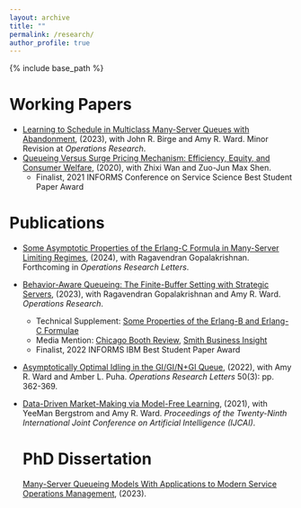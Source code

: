 ```yaml
---
layout: archive
title: ""
permalink: /research/
author_profile: true
---
```

{% include base_path %} 


# Working Papers
* [Learning to Schedule in Multiclass Many-Server Queues with Abandonment](https://papers.ssrn.com/sol3/papers.cfm?abstract_id=4090021), (2023), with John R. Birge and Amy R. Ward. Minor Revision at *Operations Research*. 
* [Queueing Versus Surge Pricing Mechanism: Efficiency, Equity, and Consumer Welfare](https://papers.ssrn.com/sol3/papers.cfm?abstract_id=3699134), (2020), with Zhixi Wan and Zuo-Jun Max Shen. 
   - Finalist, 2021 INFORMS Conference on Service Science Best Student Paper Award


# Publications 
* [Some Asymptotic Properties of the Erlang-C Formula in Many-Server Limiting Regimes](https://www.sciencedirect.com/science/article/pii/S016763772400052X), (2024), with Ragavendran Gopalakrishnan. Forthcoming in *Operations Research Letters*.
* [Behavior-Aware Queueing: The Finite-Buffer Setting with Strategic Servers](https://pubsonline.informs.org/doi/10.1287/opre.2023.2487), (2023), with Ragavendran Gopalakrishnan and Amy R. Ward.  *Operations Research*.
   - Technical Supplement: [Some Properties of the Erlang-B and Erlang-C Formulae](https://papers.ssrn.com/abstract_id=4430477)
   - Media Mention: [Chicago Booth Review](https://www.chicagobooth.edu/review/secrets-wait-loss), [Smith Business Insight](https://smith.queensu.ca/insight/content/Customer-Wait-Times-Are-No-Idle-Concern.php)
   - Finalist, 2022 INFORMS IBM Best Student Paper Award
* [Asymptotically Optimal Idling in the GI/GI/N+GI Queue](https://www.sciencedirect.com/science/article/pii/S0167637722000530), (2022), with Amy R. Ward and Amber L. Puha. *Operations Research Letters* 50(3): pp. 362-369.
* [Data-Driven Market-Making via Model-Free Learning](https://www.ijcai.org/Proceedings/2020/0615.pdf), (2021), with YeeMan Bergstrom and Amy R. Ward. *Proceedings of the Twenty-Ninth International Joint Conference on Artificial Intelligence (IJCAI)*.

  # PhD Dissertation
  [Many-Server Queueing Models With Applications to Modern Service Operations Management](https://www.proquest.com/docview/2901404282/CDEAA1D0E7FA41DDPQ), (2023).
